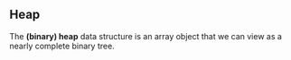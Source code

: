## Heap
The __(binary) heap__ data structure is an array object that we can view as a nearly complete binary tree.



